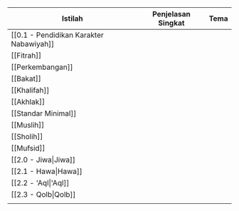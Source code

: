 
| Istilah                           | Penjelasan Singkat | Tema |
| --------------------------------- | ------------------ | ---- |
| [[0.1 - Pendidikan Karakter Nabawiyah]] |                    |      |
| [[Fitrah]]                        |                    |      |
| [[Perkembangan]]                  |                    |      |
| [[Bakat]]                         |                    |      |
| [[Khalifah]]                      |                    |      |
| [[Akhlak]]                        |                    |      |
| [[Standar Minimal]]               |                    |      |
| [[Muslih]]                        |                    |      |
| [[Sholih]]                        |                    |      |
| [[Mufsid]]                        |                    |      |
| [[2.0 - Jiwa\|Jiwa]]              |                    |      |
| [[2.1 - Hawa\|Hawa]]              |                    |      |
| [[2.2 - 'Aql\|'Aql]]              |                    |      |
| [[2.3 - Qolb\|Qolb]]              |                    |      |
|                                   |                    |      |
